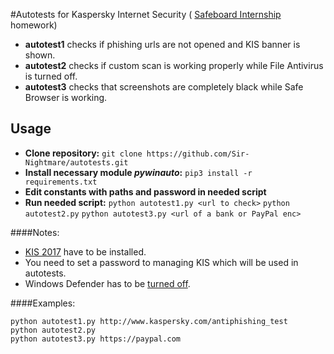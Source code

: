 #Autotests for Kaspersky Internet Security ( [Safeboard Internship](http://safeboard.kaspersky.ru/) homework)

- **autotest1** checks if phishing urls are not opened and KIS banner is shown.
- **autotest2** checks if custom scan is working properly while File Antivirus is turned off.
- **autotest3** checks that screenshots are completely black while Safe Browser is working.

## Usage
- **Clone repository:** `git clone https://github.com/Sir-Nightmare/autotests.git`  
- **Install necessary module _pywinauto_:** `pip3 install -r requirements.txt`
- **Edit constants with paths and password in needed script**
- **Run needed script:** 
`python autotest1.py <url to check>` 
`python autotest2.py` 
`python autotest3.py <url of a bank or PayPal enc>` 

####Notes:
- [KIS 2017](https://products.s.kaspersky-labs.com/english/homeuser/kis2017/kis17.0.0.611en_11482.exe) 
have to be installed.
- You need to set a password to managing KIS which will be used in autotests.
- Windows Defender has to be [turned off](http://www.howtogeek.com/howto/15788/how-to-uninstall-disable-and-remove-windows-defender.-also-how-turn-it-off/).

####Examples:

```
python autotest1.py http://www.kaspersky.com/antiphishing_test
python autotest2.py
python autotest3.py https://paypal.com
```